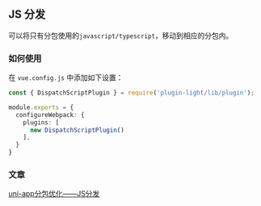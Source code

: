 ## JS 分发

可以将只有分包使用的`javascript/typescript`，移动到相应的分包内。

### 如何使用

在 `vue.config.js` 中添加如下设置：

```ts
const { DispatchScriptPlugin } = require('plugin-light/lib/plugin');

module.exports = {
  configureWebpack: {
    plugins: [
      new DispatchScriptPlugin()
    ],
  }
}
```


### 文章

[uni-app分包优化——JS分发](https://juejin.cn/post/7134873335301128229)

